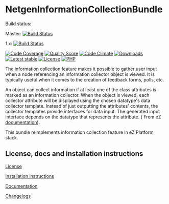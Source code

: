 NetgenInformationCollectionBundle
=================================

Build status:

Master: [![Build Status](https://travis-ci.org/netgen/NetgenInformationCollectionBundle.svg?branch=master)](https://travis-ci.org/netgen/NetgenInformationCollectionBundle)

1.x: [![Build Status](https://travis-ci.org/netgen/NetgenInformationCollectionBundle.svg?branch=1.x)](https://travis-ci.org/netgen/NetgenInformationCollectionBundle)

[![Code Coverage](https://img.shields.io/codecov/c/github/netgen/NetgenInformationCollectionBundle.svg?style=flat-square)](https://codecov.io/gh/netgen/NetgenInformationCollectionBundle)
[![Quality Score](https://img.shields.io/scrutinizer/g/netgen/NetgenInformationCollectionBundle.svg?style=flat-square)](https://scrutinizer-ci.com/g/netgen/NetgenInformationCollectionBundle)
[![Code Climate](https://img.shields.io/codeclimate/github/netgen/NetgenInformationCollectionBundle.svg?style=flat-square)](https://codeclimate.com/github/netgen/NetgenInformationCollectionBundle)
[![Downloads](https://img.shields.io/packagist/dt/netgen/information-collection-bundle.svg?style=flat-square)](https://packagist.org/packages/netgen/information-collection-bundle/stats)
[![Latest stable](https://img.shields.io/packagist/v/netgen/information-collection-bundle.svg?style=flat-square)](https://packagist.org/packages/netgen/information-collection-bundle)
[![License](https://img.shields.io/packagist/l/netgen/information-collection-bundle.svg?style=flat-square)](LICENSE)
[![PHP](https://img.shields.io/badge/php-%3E%3D%205.6-8892BF.svg?style=flat-square)](https://secure.php.net/)

The information collection feature makes it possible to gather user input when a node referencing an information collector object is viewed. 
It is typically useful when it comes to the creation of feedback forms, polls, etc.

An object can collect information if at least one of the class attributes is marked as an information collector.
When the object is viewed, each collector attribute will be displayed using the chosen datatype's data collector template. 
Instead of just outputting the attributes' contents, the collector templates provide interfaces for data input. 
The generated input interface depends on the datatype that represents the attribute. ( From eZ [documentation](https://doc.ez.no/eZ-Publish/Technical-manual/3.9/Concepts-and-basics/Content-management/Information-collection)).

This bundle reimplements information collection feature in eZ Platform stack.

License, docs and installation instructions
-------------------------------------

[License](LICENSE)

[Installation instructions](doc/INSTALL.md)

[Documentation](doc/DOC.md)

[Changelogs](doc/CHANGELOGS.md)
